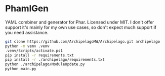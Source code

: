 # PhamlGen

YAML combiner and generator for Phar. Licensed under MIT. I don't offer support it's mainly for my own use cases, so
don't expect much support if you need assistance.

```bash
git clone https://github.com/ArchipelagoMW/Archipelago.git archipelago
python -m venv .venv
.venv/Scripts/activate.ps1
pip install -r requirements.txt
pip install -r ./archipelago/requirements.txt
python ./archipelago/ModuleUpdate.py
python main.py
```
